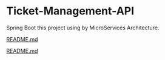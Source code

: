 # Ticket-Management-API
Spring Boot this project using by MicroServices Architecture.


[README.md](https://github.com/user-attachments/files/16627996/README.md)

[README.md](https://github.com/user-attachments/files/16628000/README.md)

